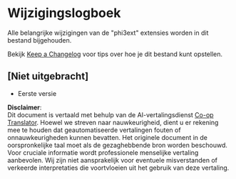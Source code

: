 <!--
CO_OP_TRANSLATOR_METADATA:
{
  "original_hash": "dbb0b6218ce5f9cf0ede8f4201f6ad58",
  "translation_date": "2025-07-16T16:31:23+00:00",
  "source_file": "code/07.Lab/01/AIPC/extensions/phi3ext/CHANGELOG.md",
  "language_code": "nl"
}
-->
# Wijzigingslogboek

Alle belangrijke wijzigingen van de "phi3ext" extensies worden in dit bestand bijgehouden.

Bekijk [Keep a Changelog](http://keepachangelog.com/) voor tips over hoe je dit bestand kunt opstellen.

## [Niet uitgebracht]

- Eerste versie

**Disclaimer**:  
Dit document is vertaald met behulp van de AI-vertalingsdienst [Co-op Translator](https://github.com/Azure/co-op-translator). Hoewel we streven naar nauwkeurigheid, dient u er rekening mee te houden dat geautomatiseerde vertalingen fouten of onnauwkeurigheden kunnen bevatten. Het originele document in de oorspronkelijke taal moet als de gezaghebbende bron worden beschouwd. Voor cruciale informatie wordt professionele menselijke vertaling aanbevolen. Wij zijn niet aansprakelijk voor eventuele misverstanden of verkeerde interpretaties die voortvloeien uit het gebruik van deze vertaling.